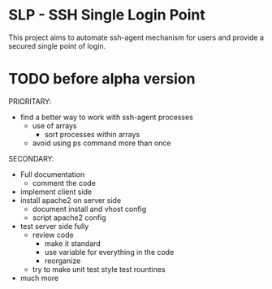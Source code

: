 SLP - SSH Single Login Point
===

This project aims to automate ssh-agent mechanism for users and provide a secured single point of login.

TODO before alpha version
===

PRIORITARY:
- find a better way to work with ssh-agent processes
  - use of arrays
    - sort processes within arrays
  - avoid using ps command more than once

SECONDARY:
- Full documentation
  - comment the code
- implement client side
- install apache2 on server side
  - document install and vhost config
  - script apache2 config
- test server side fully
  - review code
    - make it standard
    - use variable for everything in the code
    - reorganize
  - try to make unit test style test rountines
- much more

